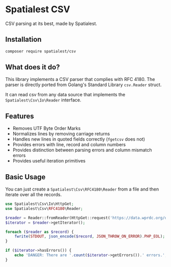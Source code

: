 Spatialest CSV
==============

CSV parsing at its best, made by Spatialest.

## Installation

```bash
composer require spatialest/csv
```

## What does it do?

This library implements a CSV parser that complies with RFC 4180. The parser
is directly ported from Golang's Standard Library `csv.Reader` struct.

It can read csv from any data source that implements the 
`Spatialest\Csv\Io\Reader` interface.

## Features

- Removes UTF Byte Order Marks
- Normalizes lines by removing carriage returns
- Handles new lines in quoted fields correctly (`fgetcsv` does not)
- Provides errors with line, record and column numbers
- Provides distinction between parsing errors and column mismatch errors
- Provides useful iteration primitives

## Basic Usage

You can just create a `Spatialest\Csv\RFC4180\Reader` from a file 
and then iterate over all the records.

```php
use Spatialest\Csv\Io\HttpGet;
use Spatialest\Csv\RFC4180\Reader;

$reader = Reader::fromReader(HttpGet::request('https://data.wprdc.org/datastore/dump/5bbe6c55-bce6-4edb-9d04-68edeb6bf7b1'));
$iterator = $reader->getIterator();

foreach ($reader as $record) {
    fwrite(STDOUT, json_encode($record, JSON_THROW_ON_ERROR).PHP_EOL);
}

if ($iterator->hasErrors()) {
    echo 'DANGER: There are '.count($iterator->getErrors()).' errors.';
}
```